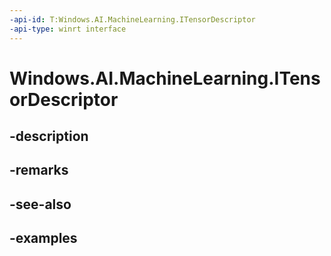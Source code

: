 ```yaml
---
-api-id: T:Windows.AI.MachineLearning.ITensorDescriptor
-api-type: winrt interface
---
```


<!-- Interface syntax.
public interface ITensorDescriptor : IFeatureDescriptor
-->

# Windows.AI.MachineLearning.ITensorDescriptor

## -description

## -remarks

## -see-also

## -examples

